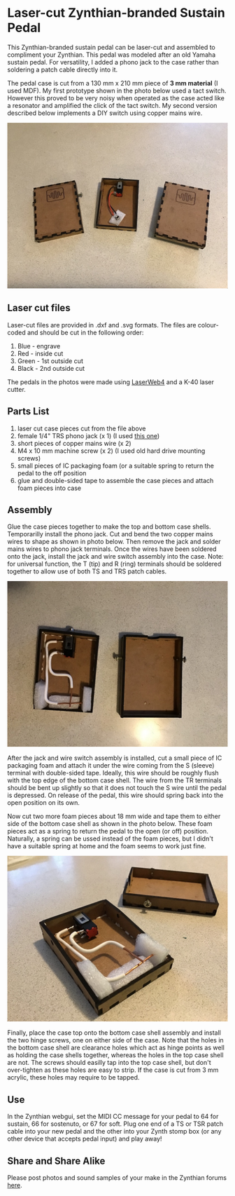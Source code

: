 # Laser-cut Zynthian-branded Sustain Pedal

This Zynthian-branded sustain pedal can be laser-cut and assembled to compliment your Zynthian. This pedal was modeled after an old Yamaha sustain pedal. For versatility, I added a phono jack to the case rather than soldering a patch cable directly into it.

The pedal case is cut from a 130 mm x 210 mm piece of **3 mm material** (I used MDF). My first prototype shown in the photo below used a tact switch. However this proved to be very noisy when operated as the case acted like a resonator and amplified the click of the tact switch. My second version described below implements a DIY switch using copper mains wire.

![Image of Zynthian sustain pedal](https://github.com/zynthian/zynthian-pedals/blob/master/sustain-pedal/pedal_1.jpg)

## Laser cut files

Laser-cut files are provided in .dxf and .svg formats. The files are colour-coded and should be cut in the following order:

1. Blue - engrave
2. Red - inside cut
3. Green - 1st outside cut
4. Black - 2nd outside cut

The pedals in the photos were made using [LaserWeb4](https://github.com/LaserWeb/LaserWeb4) and a K-40 laser cutter.

## Parts List

1. laser cut case pieces cut from the file above
2. female 1/4" TRS phono jack (x 1) (I used [this one](https://www.aliexpress.com/item/32996271607.html?spm=a2g0s.9042311.0.0.74944c4dJB1w8D))
3. short pieces of copper mains wire (x 2)
4. M4 x 10 mm machine screw (x 2) (I used old hard drive mounting screws)
5. small pieces of IC packaging foam (or a suitable spring to return the pedal to the off position
6. glue and double-sided tape to assemble the case pieces and attach foam pieces into case

## Assembly

Glue the case pieces together to make the top and bottom case shells. Temporarilly install the phono jack. Cut and bend the two copper mains wires to shape as shown in photo below. Then remove the jack and solder mains wires to phono jack terminals. Once the wires have been soldered onto the jack, install the jack and wire switch assembly into the case. Note: for universal function, the T (tip) and R (ring) terminals should be soldered together to allow use of both TS and TRS patch cables. 

![Image of Zynthian sustain pedal](https://github.com/zynthian/zynthian-pedals/blob/master/sustain-pedal/pedal_2.jpg)

After the jack and wire switch assembly is installed, cut a small piece of IC packaging foam and attach it under the wire coming from the S (sleeve) terminal with double-sided tape. Ideally, this wire should be roughly flush with the top edge of the bottom case shell. The wire from the TR terminals should be bent up slightly so that it does not touch the S wire until the pedal is depressed. On release of the pedal, this wire should spring back into the open position on its own.

Now cut two more foam pieces about 18 mm wide and tape them to  either side of the bottom case shell as shown in the photo below. These foam pieces act as a spring to return the pedal to the open (or off) position. Naturally, a spring can be ussed instead of the foam pieces, but I didn't have a suitable spring at home and the foam seems to work just fine.

![Image of Zynthian sustain pedal](https://github.com/zynthian/zynthian-pedals/blob/master/sustain-pedal/pedal_3.jpg)

Finally, place the case top onto the bottom case shell assembly and install the two hinge screws, one on either side of the case. Note that the holes in the bottom case shell are clearance holes which act as hinge points as well as holding the case shells together, whereas the holes in the top case shell are not. The screws should easilly tap into the top case shell, but don't over-tighten as these holes are easy to strip. If the case is cut from 3 mm acrylic, these holes may require to be tapped.

## Use
In the Zynthian webgui, set the MIDI CC message for your pedal to 64 for sustain, 66 for sostenuto, or 67 for soft. Plug one end of a TS or TSR patch cable into your new pedal and the other into your Zynth stomp box (or any other device that accepts pedal input) and play away!

## Share and Share Alike
Please post photos and sound samples of your make in the Zynthian forums [here](https://discourse.zynthian.org/t/funny-pedalboxes-for-zynthian-using-extra-switches/3331/7).